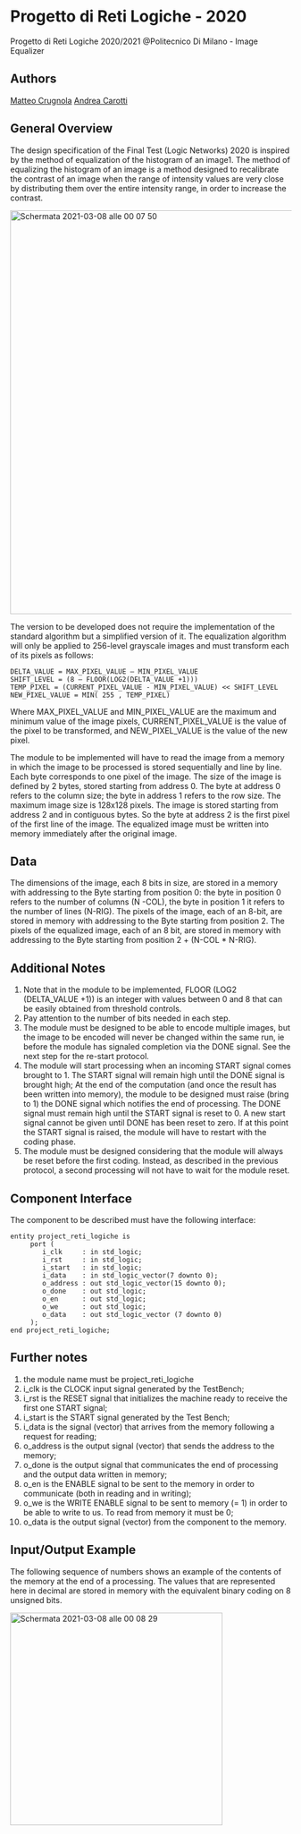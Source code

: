 # Progetto di Reti Logiche - 2020
Progetto di Reti Logiche 2020/2021 @Politecnico Di Milano - Image Equalizer

## Authors
[Matteo Crugnola](https://github.com/crugio48)
[Andrea Carotti](https://github.com/andreacarotti99)

## General Overview

The design specification of the Final Test (Logic Networks) 2020 is inspired by the method of equalization of the histogram of an image1.
The method of equalizing the histogram of an image is a method designed to recalibrate the contrast of an image when the range of intensity values are very close by distributing them over the entire intensity range, in order to increase the contrast.

<img width="722" alt="Schermata 2021-03-08 alle 00 07 50" src="https://user-images.githubusercontent.com/34317356/110258360-8fdd3300-7fa2-11eb-8d88-54b26e0c951e.png">


The version to be developed does not require the implementation of the standard algorithm but a simplified version of it. The equalization algorithm will only be applied to 256-level grayscale images and must transform each of its pixels as follows:

```
DELTA_VALUE = MAX_PIXEL_VALUE – MIN_PIXEL_VALUE
SHIFT_LEVEL = (8 – FLOOR(LOG2(DELTA_VALUE +1)))
TEMP_PIXEL = (CURRENT_PIXEL_VALUE - MIN_PIXEL_VALUE) << SHIFT_LEVEL NEW_PIXEL_VALUE = MIN( 255 , TEMP_PIXEL)
```

Where MAX_PIXEL_VALUE and MIN_PIXEL_VALUE are the maximum and minimum value of the image pixels, CURRENT_PIXEL_VALUE is the value of the pixel to be transformed, and NEW_PIXEL_VALUE is the value of the new pixel.

The module to be implemented will have to read the image from a memory in which the image to be processed is stored sequentially and line by line. Each byte corresponds to one pixel of the image.
The size of the image is defined by 2 bytes, stored starting from address 0. The byte at address 0 refers to the column size; the byte in address 1 refers to the row size. The maximum image size is 128x128 pixels.
The image is stored starting from address 2 and in contiguous bytes. So the byte at address 2 is the first pixel of the first line of the image.
The equalized image must be written into memory immediately after the original image.

## Data
The dimensions of the image, each 8 bits in size, are stored in a memory with addressing to the Byte starting from position 0: the byte in position 0 refers to the number of columns (N -COL), the byte in position 1 it refers to the number of lines (N-RIG).
The pixels of the image, each of an 8-bit, are stored in memory with addressing to the Byte starting from position 2.
The pixels of the equalized image, each of an 8 bit, are stored in memory with addressing to the Byte starting from position 2 + (N-COL * N-RIG).

## Additional Notes
1. Note that in the module to be implemented, FLOOR (LOG2 (DELTA_VALUE +1)) is an integer with values ​​between 0 and 8 that can be easily obtained from threshold controls.
2. Pay attention to the number of bits needed in each step.
3. The module must be designed to be able to encode multiple images, but the image to be encoded will never be changed within the same run, ie before the module has signaled completion via the DONE signal. See the
next step for the re-start protocol.
4. The module will start processing when an incoming START signal comes
brought to 1. The START signal will remain high until the DONE signal is brought high; At the end of the computation (and once the result has been written into memory), the module to be designed must raise (bring to 1) the DONE signal which notifies the end of processing. The DONE signal must remain high until the START signal is reset to 0. A new start signal cannot be given until DONE has been reset to zero. If at this point the START signal is raised, the module will have to restart with the coding phase.
5. The module must be designed considering that the module will always be reset before the first coding. Instead, as described in the previous protocol, a second processing will not have to wait for the module reset.

## Component Interface
The component to be described must have the following interface:
```
entity project_reti_logiche is
     port (
        i_clk     : in std_logic;
        i_rst     : in std_logic;
        i_start   : in std_logic;
        i_data    : in std_logic_vector(7 downto 0);
        o_address : out std_logic_vector(15 downto 0);
        o_done    : out std_logic;
        o_en      : out std_logic;
        o_we      : out std_logic;
        o_data    : out std_logic_vector (7 downto 0)
     );
end project_reti_logiche;

```

## Further notes
1. the module name must be project_reti_logiche
2. i_clk is the CLOCK input signal generated by the TestBench;
3. i_rst is the RESET signal that initializes the machine ready to receive the first one START signal;
4. i_start is the START signal generated by the Test Bench;
5. i_data is the signal (vector) that arrives from the memory following a request for reading;
6. o_address is the output signal (vector) that sends the address to the memory;
7. o_done is the output signal that communicates the end of processing and the output data written in memory;
8. o_en is the ENABLE signal to be sent to the memory in order to communicate (both in reading and in writing);
9. o_we is the WRITE ENABLE signal to be sent to memory (= 1) in order to be able to write to us. To read from memory it must be 0;
10. o_data is the output signal (vector) from the component to the memory.

## Input/Output Example
The following sequence of numbers shows an example of the contents of the memory at the end of a processing. The values that are represented here in decimal are stored in memory with the equivalent binary coding on 8 unsigned bits.

<img width="380" alt="Schermata 2021-03-08 alle 00 08 29" src="https://user-images.githubusercontent.com/34317356/110258352-7e942680-7fa2-11eb-87ad-d264628c23d0.png">


